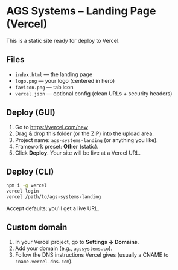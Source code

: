 # AGS Systems – Landing Page (Vercel)

This is a static site ready for deploy to Vercel.

## Files
- `index.html` — the landing page
- `logo.png` — your logo (centered in hero)
- `favicon.png` — tab icon
- `vercel.json` — optional config (clean URLs + security headers)

## Deploy (GUI)
1. Go to https://vercel.com/new
2. Drag & drop this folder (or the ZIP) into the upload area.
3. Project name: `ags-systems-landing` (or anything you like).
4. Framework preset: **Other** (static).
5. Click **Deploy**. Your site will be live at a Vercel URL.

## Deploy (CLI)
```bash
npm i -g vercel
vercel login
vercel /path/to/ags-systems-landing
```
Accept defaults; you'll get a live URL.

## Custom domain
1. In your Vercel project, go to **Settings → Domains**.
2. Add your domain (e.g., `agssystems.co`). 
3. Follow the DNS instructions Vercel gives (usually a CNAME to `cname.vercel-dns.com`).

